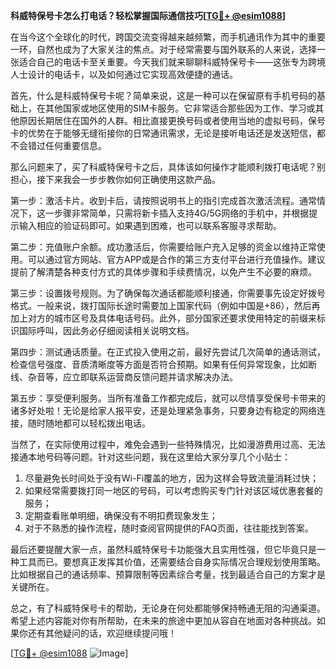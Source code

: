 **科威特保号卡怎么打电话？轻松掌握国际通信技巧[[TG💪+ @esim1088](https://t.me/s/esim1088)]**

在当今这个全球化的时代，跨国交流变得越来越频繁，而手机通讯作为其中的重要一环，自然也成为了大家关注的焦点。对于经常需要与国外联系的人来说，选择一张适合自己的电话卡至关重要。今天我们就来聊聊科威特保号卡——这张专为跨境人士设计的电话卡，以及如何通过它实现高效便捷的通话。

首先，什么是科威特保号卡呢？简单来说，这是一种可以在保留原有手机号码的基础上，在其他国家或地区使用的SIM卡服务。它非常适合那些因为工作、学习或其他原因长期居住在国外的人群。相比直接更换号码或者使用当地的虚拟号码，保号卡的优势在于能够无缝衔接你的日常通讯需求，无论是接听电话还是发送短信，都不会错过任何重要信息。

那么问题来了，买了科威特保号卡之后，具体该如何操作才能顺利拨打电话呢？别担心，接下来我会一步步教你如何正确使用这款产品。

第一步：激活卡片。收到卡后，请按照说明书上的指引完成首次激活流程。通常情况下，这一步骤非常简单，只需将新卡插入支持4G/5G网络的手机中，并根据提示输入相应的验证码即可。如果遇到困难，也可以联系客服寻求帮助。

第二步：充值账户余额。成功激活后，你需要给账户充入足够的资金以维持正常使用。可以通过官方网站、官方APP或是合作的第三方支付平台进行充值操作。建议提前了解清楚各种支付方式的具体步骤和手续费情况，以免产生不必要的麻烦。

第三步：设置拨号规则。为了确保每次通话都能顺利接通，你需要事先设定好拨号格式。一般来说，拨打国际长途时需要加上国家代码（例如中国是+86），然后再加上对方的城市区号及具体电话号码。此外，部分国家还要求使用特定的前缀来标识国际呼叫，因此务必仔细阅读相关说明文档。

第四步：测试通话质量。在正式投入使用之前，最好先尝试几次简单的通话测试，检查信号强度、音质清晰度等方面是否符合预期。如果有任何异常现象，比如断线、杂音等，应立即联系运营商反馈问题并请求解决办法。

第五步：享受便利服务。当所有准备工作都完成后，就可以尽情享受保号卡带来的诸多好处啦！无论是给家人报平安，还是处理紧急事务，只要身边有稳定的网络连接，随时随地都可以轻松拨出电话。

当然了，在实际使用过程中，难免会遇到一些特殊情况，比如漫游费用过高、无法接通本地号码等问题。针对这些问题，我在这里给大家分享几个小贴士：

1. 尽量避免长时间处于没有Wi-Fi覆盖的地方，因为这样会导致流量消耗过快；
2. 如果经常需要拨打同一地区的号码，可以考虑购买专门针对该区域优惠套餐的服务；
3. 定期查看账单明细，确保没有不明扣费现象发生；
4. 对于不熟悉的操作流程，随时查阅官网提供的FAQ页面，往往能找到答案。

最后还要提醒大家一点，虽然科威特保号卡功能强大且实用性强，但它毕竟只是一种工具而已。要想真正发挥其价值，还需要结合自身实际情况合理规划使用策略。比如根据自己的通话频率、预算限制等因素综合考量，找到最适合自己的方案才是关键所在。

总之，有了科威特保号卡的帮助，无论身在何处都能够保持畅通无阻的沟通渠道。希望上述内容能对你有所帮助，在未来的旅途中更加从容自在地面对各种挑战。如果你还有其他疑问的话，欢迎继续提问哦！

[[TG💪+ @esim1088](https://t.me/s/esim1088) ![Image](https://i.postimg.cc/4NQfJmqS/Snipaste-2025-05-13-00-14-12.png)]